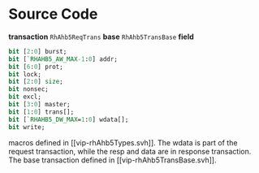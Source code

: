 # Source Code
**transaction** `RhAhb5ReqTrans`
**base** `RhAhb5TransBase`
**field**
```systemverilog
bit [2:0] burst;
bit [`RHAHB5_AW_MAX-1:0] addr;
bit [6:0] prot;
bit lock;
bit [2:0] size;
bit nonsec;
bit excl;
bit [3:0] master;
bit [1:0] trans[];
bit [`RHAHB5_DW_MAX=1:0] wdata[];
bit write;
```
macros defined in [[vip-rhAhb5Types.svh]].
The wdata is part of the request transaction, while the resp and data are in response transaction.
The base transaction defined in [[vip-rhAhb5TransBase.svh]].
